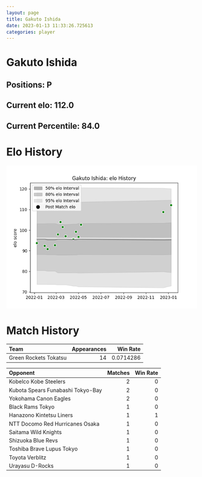 ```yaml
---  
layout: page  
title: Gakuto Ishida  
date: 2023-01-13 11:33:26.725613  
categories: player  
---
```

# Gakuto Ishida

## Positions: P

## Current elo: 112.0

## Current Percentile: 84.0

# Elo History


![elo history](history_GakutoIshida.png)
# Match History


| Team                  |   Appearances |   Win Rate |
|:----------------------|--------------:|-----------:|
| Green Rockets Tokatsu |            14 |  0.0714286 |

| Opponent                          |   Matches |   Win Rate |
|:----------------------------------|----------:|-----------:|
| Kobelco Kobe Steelers             |         2 |          0 |
| Kubota Spears Funabashi Tokyo-Bay |         2 |          0 |
| Yokohama Canon Eagles             |         2 |          0 |
| Black Rams Tokyo                  |         1 |          0 |
| Hanazono Kintetsu Liners          |         1 |          1 |
| NTT Docomo Red Hurricanes Osaka   |         1 |          0 |
| Saitama Wild Knights              |         1 |          0 |
| Shizuoka Blue Revs                |         1 |          0 |
| Toshiba Brave Lupus Tokyo         |         1 |          0 |
| Toyota Verblitz                   |         1 |          0 |
| Urayasu D-Rocks                   |         1 |          0 |